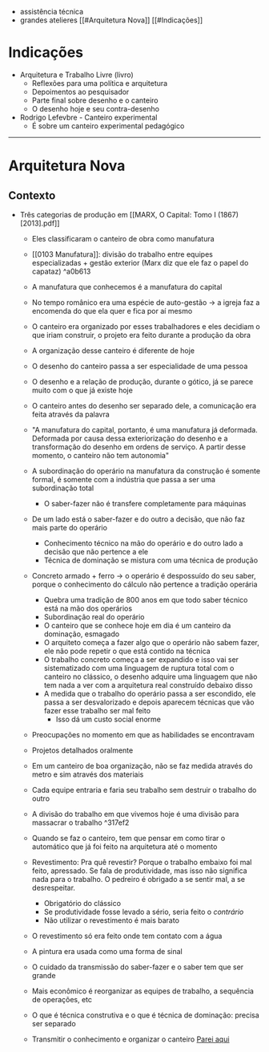 - assistência técnica 
- grandes atelieres
[[#Arquitetura Nova]]
[[#Indicações]]
# Indicações 
- Arquitetura e Trabalho Livre (livro)
	- Reflexões para uma política e arquitetura 
	- Depoimentos ao pesquisador
	- Parte final sobre desenho e o canteiro
	- O desenho hoje e seu contra-desenho 
- Rodrigo Lefevbre - Canteiro experimental 
	- É sobre um canteiro experimental pedagógico 
---
# Arquitetura Nova
## Contexto
- Três categorias de produção em [[MARX, O Capital: Tomo I (1867) [2013].pdf]]
	- Eles classificaram o canteiro de obra como manufatura 
	- [[0103 Manufatura]]: divisão do trabalho entre equipes especializadas + gestão exterior (Marx diz que ele faz o papel do capataz) ^a0b613
	- A manufatura que conhecemos é a manufatura do capital 
	- No tempo românico era uma espécie de auto-gestão -> a igreja faz a encomenda do que ela quer e fica por aí mesmo 
	- O canteiro era organizado por esses trabalhadores e eles decidiam o que iriam construir, o projeto era feito durante a produção da obra 
	- A organização desse canteiro é diferente de hoje 
	- O desenho do canteiro passa a ser especialidade de uma pessoa 
	- O desenho e a relação de produção, durante o gótico, já se parece muito com o que já existe hoje 
	- O canteiro antes do desenho ser separado dele, a comunicação era feita através da palavra 
	- "A manufatura do capital, portanto, é uma manufatura já  deformada. Deformada por causa dessa exteriorização do desenho e a transformação do desenho em ordens de serviço. A partir desse momento, o canteiro não tem autonomia"
	- A subordinação do operário na manufatura da construção é somente formal, é somente com a indústria que passa a ser uma subordinação total 
		- O saber-fazer não é transfere completamente para máquinas 
	- De um lado está o saber-fazer e do outro a decisão, que não faz mais parte do operário 
		- Conhecimento técnico na mão do operário e do outro lado a decisão que não pertence a ele 
		- Técnica de dominação se mistura com uma técnica de produção
	- Concreto armado + ferro -> o operário é despossuído do seu saber, porque o conhecimento do cálculo não pertence a tradição operária 
		- Quebra uma tradição de 800 anos em que todo saber técnico está na mão dos operários
		- Subordinação real do operário 
		- O canteiro que se conhece hoje em dia é um canteiro da dominação, esmagado 
		- O arquiteto começa a fazer algo que o operário não sabem fazer, ele não pode repetir o que está contido na técnica 
		- O trabalho concreto começa a ser expandido e isso vai ser sistematizado com uma linguagem de ruptura total com o canteiro no clássico, o desenho adquire uma linguagem que não tem nada a ver com a arquitetura real construído debaixo disso 
		- A medida que o trabalho do operário passa a ser escondido, ele passa a ser desvalorizado e depois aparecem técnicas que vão fazer esse trabalho ser mal feito 
			- Isso dá um custo social enorme 
	- Preocupações no momento em que as habilidades se encontravam 
	- Projetos detalhados oralmente
	- Em um canteiro de boa organização, não se faz medida através do metro e sim através dos materiais 
	- Cada equipe entraria e faria seu trabalho sem destruir o trabalho do outro 
	- A divisão do trabalho em que vivemos hoje é uma divisão para massacrar o trabalho
	 ^317ef2
	
	- Quando se faz o canteiro, tem que pensar em como tirar o automático que já foi feito na arquitetura até o momento 
	- Revestimento: Pra quê revestir? Porque o trabalho embaixo foi mal feito, apressado. Se fala de produtividade, mas isso não significa nada para o trabalho. O pedreiro é obrigado a se sentir mal, a se desrespeitar. 
		- Obrigatório do clássico 
		- Se produtividade fosse levado a sério, seria feito o _contrário_
		- Não utilizar o revestimento é mais barato 
	- O revestimento só era feito onde tem contato com a água 
	- A pintura era usada como uma forma de sinal 
	- O cuidado da transmissão do saber-fazer e o saber tem que ser grande 
	- Mais econômico é reorganizar as equipes de trabalho, a sequência de operações, etc 
	- O que é técnica construtiva e o que é técnica de dominação: precisa ser separado 
	- Transmitir o conhecimento e organizar o canteiro 
	[Parei aqui](https://youtu.be/mtKyX9gn-rE?t=2832)